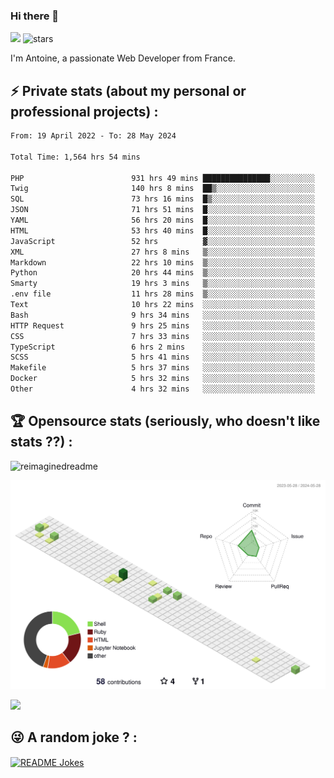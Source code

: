 ### Hi there 👋

![](https://komarev.com/ghpvc/?username=niotna)
<img src="https://img.shields.io/github/stars/niotna?label=Stars" alt="stars">

I'm Antoine, a passionate Web Developer from France.

## :zap: Private stats (about my personal or professional projects) : 

<!--START_SECTION:waka-->

```txt
From: 19 April 2022 - To: 28 May 2024

Total Time: 1,564 hrs 54 mins

PHP                        931 hrs 49 mins ███████████████░░░░░░░░░░   59.55 %
Twig                       140 hrs 8 mins  ██▒░░░░░░░░░░░░░░░░░░░░░░   08.96 %
SQL                        73 hrs 16 mins  █▒░░░░░░░░░░░░░░░░░░░░░░░   04.68 %
JSON                       71 hrs 51 mins  █░░░░░░░░░░░░░░░░░░░░░░░░   04.59 %
YAML                       56 hrs 20 mins  █░░░░░░░░░░░░░░░░░░░░░░░░   03.60 %
HTML                       53 hrs 40 mins  █░░░░░░░░░░░░░░░░░░░░░░░░   03.43 %
JavaScript                 52 hrs          ▓░░░░░░░░░░░░░░░░░░░░░░░░   03.32 %
XML                        27 hrs 8 mins   ▒░░░░░░░░░░░░░░░░░░░░░░░░   01.73 %
Markdown                   22 hrs 10 mins  ▒░░░░░░░░░░░░░░░░░░░░░░░░   01.42 %
Python                     20 hrs 44 mins  ▒░░░░░░░░░░░░░░░░░░░░░░░░   01.33 %
Smarty                     19 hrs 3 mins   ▒░░░░░░░░░░░░░░░░░░░░░░░░   01.22 %
.env file                  11 hrs 28 mins  ▒░░░░░░░░░░░░░░░░░░░░░░░░   00.73 %
Text                       10 hrs 22 mins  ░░░░░░░░░░░░░░░░░░░░░░░░░   00.66 %
Bash                       9 hrs 34 mins   ░░░░░░░░░░░░░░░░░░░░░░░░░   00.61 %
HTTP Request               9 hrs 25 mins   ░░░░░░░░░░░░░░░░░░░░░░░░░   00.60 %
CSS                        7 hrs 33 mins   ░░░░░░░░░░░░░░░░░░░░░░░░░   00.48 %
TypeScript                 6 hrs 2 mins    ░░░░░░░░░░░░░░░░░░░░░░░░░   00.39 %
SCSS                       5 hrs 41 mins   ░░░░░░░░░░░░░░░░░░░░░░░░░   00.36 %
Makefile                   5 hrs 37 mins   ░░░░░░░░░░░░░░░░░░░░░░░░░   00.36 %
Docker                     5 hrs 32 mins   ░░░░░░░░░░░░░░░░░░░░░░░░░   00.35 %
Other                      4 hrs 32 mins   ░░░░░░░░░░░░░░░░░░░░░░░░░   00.29 %
```

<!--END_SECTION:waka-->

## :trophy: Opensource stats (seriously, who doesn't like stats ??) : 

<!---
[![Top Langs](https://github-readme-stats.vercel.app/api/top-langs/?username=niotna)](https://github.com/anuraghazra/github-readme-stats) 
-->
<img src="https://myreadme.vercel.app/api/embed/niotna?panels=userstatistics,toprepositories,toplanguages,commitgraph" alt="reimaginedreadme" />

![](./profile-3d-contrib/profile-green-animate.svg)

<img src="https://github-profile-trophy.vercel.app/?username=niotna&theme=juicyfresh&no-bg=true" />

## :stuck_out_tongue_winking_eye: A random joke ? : 

<a href="https://readme-jokes.vercel.app"><img align="center" src="https://readme-jokes.vercel.app/api" alt="README Jokes"></a>
